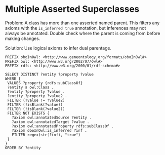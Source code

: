 # Multiple Asserted Superclasses

Problem: A class has more than one asserted named parent. This filters any axioms with the `is_inferred true` annotation, but inferences may not always be annotated. Double check where the parent is coming from before making changes.

Solution: Use logical axioms to infer dual parentage.

```sparql
PREFIX oboInOwl: <http://www.geneontology.org/formats/oboInOwl#>
PREFIX owl: <http://www.w3.org/2002/07/owl#>
PREFIX rdfs: <http://www.w3.org/2000/01/rdf-schema#>

SELECT DISTINCT ?entity ?property ?value
WHERE {
 VALUES ?property {rdfs:subClassOf}
 ?entity a owl:Class .
 ?entity ?property ?value .
 ?entity ?property ?value2 .
 FILTER (?value != ?value2)
 FILTER (!isBlank(?value))
 FILTER (!isBlank(?value2))
 FILTER NOT EXISTS {
   ?axiom owl:annotatedSource ?entity .
   ?axiom owl:annotatedTarget ?value .
   ?axiom owl:annotatedProperty rdfs:subClassOf .
   ?axiom oboInOwl:is_inferred ?inf .
   FILTER regex(str(?inf), "true")
 }
}
ORDER BY ?entity
```
